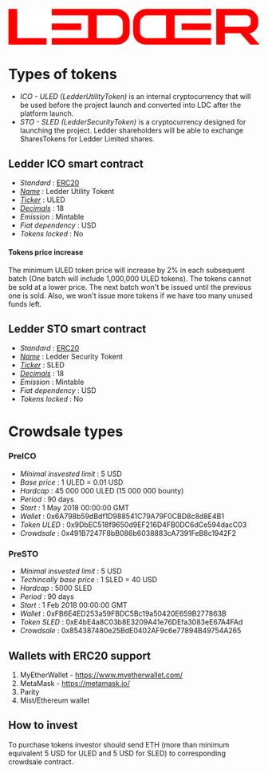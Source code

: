 ![Ledder](ledder.png "Ledder")

# Types of tokens
* *ICO - ULED (LedderUtilityToken)*  is an internal cryptocurrency that will be used before the project launch and converted into LDC after the platform launch.
* *STO - SLED (LedderSecurityToken)*  is a cryptocurrency designed for launching the project. Ledder shareholders will be able to exchange SharesTokens for Ledder Limited shares.

## Ledder ICO smart contract

* _Standard_        : [ERC20](https://github.com/ethereum/EIPs/blob/master/EIPS/eip-20.md)
* _[Name](https://github.com/ethereum/EIPs/blob/master/EIPS/eip-20.md#name)_            : Ledder Utility Tokent
* _[Ticker](https://github.com/ethereum/EIPs/blob/master/EIPS/eip-20.md#symbol)_          : ULED
* _[Decimals](https://github.com/ethereum/EIPs/blob/master/EIPS/eip-20.md#decimals)_        : 18
* _Emission_        : Mintable
* _Fiat dependency_ : USD
* _Tokens locked_   : No

#### Tokens price increase
The minimum ULED token price will increase by 2% in each subsequent batch (One batch will include 1,000,000 ULED tokens). The tokens cannot be sold at a lower price. The next batch won't be issued until the previous one is sold. Also, we won't issue more tokens if we have too many unused funds left.



## Ledder STO smart contract

* _Standard_        : [ERC20](https://github.com/ethereum/EIPs/blob/master/EIPS/eip-20.md)
* _[Name](https://github.com/ethereum/EIPs/blob/master/EIPS/eip-20.md#name)_            : Ledder Security Tokent
* _[Ticker](https://github.com/ethereum/EIPs/blob/master/EIPS/eip-20.md#symbol)_          : SLED
* _[Decimals](https://github.com/ethereum/EIPs/blob/master/EIPS/eip-20.md#decimals)_        : 18
* _Emission_        : Mintable
* _Fiat dependency_ : USD
* _Tokens locked_   : No


# Crowdsale types

### PreICO
* _Minimal insvested limit_     : 5 USD
* _Base price_                  : 1 ULED = 0.01 USD
* _Hardcap_                     : 45 000 000 ULED (15 000 000 bounty)
* _Period_                      : 90 days
* _Start_                       : 1 May 2018 00:00:00 GMT
* _Wallet_                      : 0x6A798b59dBdf1D988541C79A79F0CBD8c8d8E4B1
* _Token ULED_                  : 0x9DbEC518f9650d9EF216D4FB0DC6dCe594dacC03
* _Crowdsale_                   : 0x491B7247F8bB086b6038883cA7391FeB8c1942F2


### PreSTO
* _Minimal insvested limit_     : 5 USD
* _Techincally base price_      : 1 SLED = 40 USD
* _Hardcap_                     : 5000 SLED
* _Period_                      : 90 days
* _Start_                       : 1 Feb 2018 00:00:00 GMT
* _Wallet_                      : 0xFB6E4ED253a59FBDC5Bc19a50420E659B277863B
* _Token SLED_                  : 0xE4bE4a8C03b8E3209A41e76DEfa3083eE67A4FAd
* _Crowdsale_                   : 0x854387480e25BdE0402AF9c6e77894B49754A265


## Wallets with ERC20 support
1. MyEtherWallet - https://www.myetherwallet.com/
1. MetaMask - https://metamask.io/
2. Parity
3. Mist/Ethereum wallet

## How to invest
To purchase tokens investor should send ETH (more than minimum equivalent 5 USD for ULED and 5 USD for SLED) to corresponding crowdsale contract.
